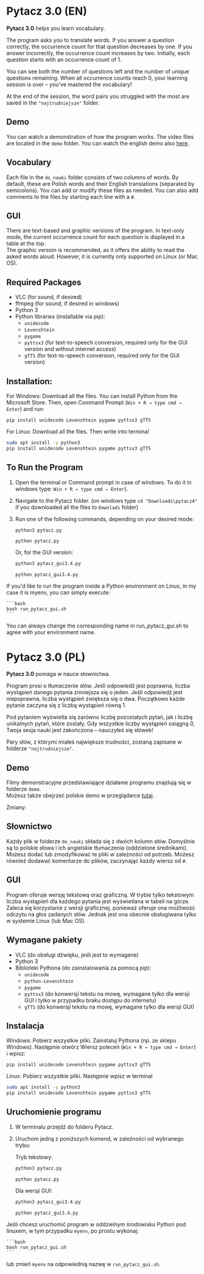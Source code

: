 # Pytacz 3.0 (EN)

**Pytacz 3.0** helps you learn vocabulary.

The program asks you to translate words. If you answer a question correctly, the occurrence count for that question decreases by one. If you answer incorrectly, the occurrence count increases by two. Initially, each question starts with an occurrence count of 1.

You can see both the number of questions left and the number of unique questions remaining. When all occurrence counts reach 0, your learning session is over – you've mastered the vocabulary!

At the end of the session, the word pairs you struggled with the most are saved in the `"najtrudniejsze"` folder.

## Demo

You can watch a demonstration of how the program works. The video files are located in the `demo` folder. You can watch the english demo also [here](https://mega.nz/file/P51BkbKK#QeXFqUP9Gp2iOnp35FOTg4F8sIcvKGZINshEqhpfHic).


## Vocabulary

Each file in the `do_nauki` folder consists of two columns of words. By default, these are Polish words and their English translations (separated by semicolons). You can add or modify these files as needed. You can also add comments to the files by starting each line with a `#`.

## GUI

There are text-based and graphic versions of the program. In text-only mode, the current occurrence count for each question is displayed in a table at the top.  
The graphic version is recommended, as it offers the ability to read the asked words aloud. However, it is currently only supported on Linux (or Mac OS).

## Required Packages

- VLC (for sound, if desired)
- ffmpeg (for sound, if desired in windows) 
- Python 3
- Python libraries (installable via pip):
    - `unidecode`
    - `Levenshtein`
    - `pygame`
    - `pyttsx3` (for text-to-speech conversion, required only for the GUI version and without internet access)
    - `gTTS` (for text-to-speech conversion, required only for the GUI version)

## Installation:
For Windows:
Download all the files. You can install Python from the Microsoft Store. Then, open Command Prompt (`Win + R → type cmd → Enter`) and run:

```Command Prompt
pip install unidecode Levenshtein pygame pyttsx3 gTTS
```

For Linux:
Download all the files. Then write into terminal
```bash
sudo apt install -y python3
pip install unidecode Levenshtein pygame pyttsx3 gTTS
```

## To Run the Program

1. Open the terminal or Command prompt in case of windows. To do it in windows type: `Win + R → type cmd → Enter`).
2. Navigate to the Pytacz folder. (on windows type `cd "Downloads\pytacz4"` if you downloaded all the files to `Downlads` folder)
2. Run one of the following commands, depending on your desired mode:

    ```bash
    python3 pytacz.py
    ```

    ```Command prompt (windows)
    python pytacz.py
    ```

    Or, for the GUI version:

    ```bash
    python3 pytacz_gui3.4.py
    ```

    ```Command prompt (windows)
    python pytacz_gui3.4.py
    ```

If you'd like to run the program inside a Python environment on Linux, in my case it is myenv, you can simply execute:

    ```bash
    bash run_pytacz_gui.sh
    ```
You can always change the corresponding name in run_pytacz_gui.sh to agree with your environment name.
    
# Pytacz 3.0 (PL)

**Pytacz 3.0** pomaga w nauce słownictwa.

Program prosi o tłumaczenie słów. Jeśli odpowiedź jest poprawna, liczba wystąpień danego pytania zmniejsza się o jeden. Jeśli odpowiedź jest niepoprawna, liczba wystąpień zwiększa się o dwa. Początkowo każde pytanie zaczyna się z liczbą wystąpień równą 1.

Pod pytaniem wyświetla się zarówno liczbę pozostałych pytań, jak i liczbę unikalnych pytań, które zostały. Gdy wszystkie liczby wystąpień osiągną 0, Twoja sesja nauki jest zakończona – nauczyłeś się słówek!

Pary słów, z którymi miałeś największe trudności, zostaną zapisane w folderze `"najtrudniejsze"`.

## Demo

Filmy demonstracyjne przedstawiające działanie programu znajdują się w folderze `demo`.  
Możesz także obejrzeć polskie demo w przeglądarce [tutaj](https://mega.nz/file/C90wBSTa#skcDnw5jHAjXC4mK3yImJaZngIzHJ01-vX7L3ADx78I).

Zmiany:

## Słownictwo

Każdy plik w folderze `do_nauki` składa się z dwóch kolumn słów. Domyślnie są to polskie słowa i ich angielskie tłumaczenia (oddzielone średnikami). Możesz dodać lub zmodyfikować te pliki w zależności od potrzeb. Możesz również dodawać komentarze do plików, zaczynając każdy wiersz od `#`.

## GUI

Program oferuje wersję tekstową oraz graficzną. W trybie tylko tekstowym liczba wystąpień dla każdego pytania jest wyświetlana w tabeli na górze.  
Zaleca się korzystanie z wersji graficznej, ponieważ oferuje ona możliwość odczytu na głos zadanych słów. Jednak jest ona obecnie obsługiwana tylko w systemie Linux (lub Mac OS).

## Wymagane pakiety

- VLC (do obsługi dźwięku, jeśli jest to wymagane)
- Python 3
- Biblioteki Pythona (do zainstalowania za pomocą pip):
    - `unidecode`
    - `python-Levenshtein`
    - `pygame`
    - `pyttsx3` (do konwersji tekstu na mowę, wymagane tylko dla wersji GUI i tylko w przypadku braku dostępu do internetu)
    - `gTTS` (do konwersji tekstu na mowę, wymagane tylko dla wersji GUI)

## Instalacja

Windows: 
Pobierz wszystkie pliki. Zainstaluj Pythona (np. ze sklepu Windows). Następnie otwórz Wiersz poleceń (`Win + R → type cmd → Enter`) i wpisz: 

```Wiersz poleceń
pip install unidecode Levenshtein pygame pyttsx3 gTTS
```

Linux:
Pobierz wszystkie pliki. Następnie wpisz w terminal
```bash
sudo apt install -y python3
pip install unidecode Levenshtein pygame pyttsx3 gTTS
```


## Uruchomienie programu

1. W terminalu przejdź do folderu Pytacz.
2. Uruchom jedną z poniższych komend, w zależności od wybranego trybu:

    Tryb tekstowy:

    ```bash
    python3 pytacz.py
    ```

    ```Command prompt (windows)
    python pytacz.py
    ```

    Dla wersji GUI:

    ```bash
    python3 pytacz_gui3.4.py
    ```
    
    ```Command prompt (windows)
    python pytacz_gui3.4.py
    ```
    
Jeśli chcesz uruchomić program w oddzielnym środowisku Python pod linuxem, w tym przypadku `myenv`, po prostu wykonaj:

    ```bash
    bash run_pytacz_gui.sh
    ```
    
lub zmień `myenv` na odpowiednią nazwę w `run_pytacz_gui.sh`. 
